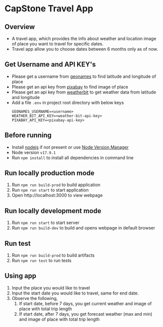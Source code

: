 # CapStone Travel App

## Overview

- A travel app, which provides the info about weather and location image of place you want to travel for specific dates.
- Travel app allow you to choose dates between 6 months only as of now. 

## Get Username and API KEY's

- Please get a username from [geonames](https://www.geonames.org/) to find latitude and longitude of place 
- Please get an api key from [pixabay](https://pixabay.com/) to find image of place
- Please get an api key from [weatherbit](https://www.weatherbit.io/) to get weather data from latitude and longitude
- Add a file `.env` in project root directory with below keys
  ```
  GEONAMES_USERNAME=<username>
  WEATHER_BIT_API_KEY=<weather-bit-api-key>
  PIXABAY_API_KEY=<pixabay-api-key>
  ```

## Before running

- Install [nodejs](https://nodejs.org/en/) if not present or use [Node Version Manager](https://github.com/nvm-sh/nvm)
- Node version `v17.9.1`
- Run `npm install` to install all dependencies in command line

## Run locally production mode

1. Run `npm run build-prod` to build application
2. Run `npm run start` to start application
3. Open http://localhost:3000 to view webpage

## Run locally development mode

1. Run `npm run start` to start server
2. Run `npm run build-dev` to build and opens webpage in default browser


## Run test

1. Run `npm run build-prod` to build artifacts
2. Run `npm run test` to run tests

## Using app

1. Input the place you would like to travel
2. Input the start date you would like to travel, same for end date.
3. Observe the following,
   1. If start date, before 7 days, you get current weather and image of place with total trip length
   2. If start date, after 7 days, you get forecast weather (max and min) and image of place with total trip length